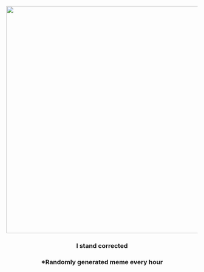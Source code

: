 <p align="center">
        <img src="https://i.redd.it/sgpr9p8741w91.gif" width="600" height="600">
        </p>
        <h3 align="center">I stand corrected</h3>
        <h3 align="center">*Randomly generated meme every hour</h3>
    